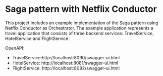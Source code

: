 # Saga pattern with Netflix Conductor
This project includes an example implementation of the Saga pattern using Netflix Conductor as Orchestrator. 
The example application represents a travel application that consists of three backend services: TravelService,
HotelService and FlightService. 


OpenAPI:
- TravelService:http://localhost:8090/swagger-ui.html
- HotelService: http://localhost:8081/swagger-ui.html
- FlightService: http://localhost:8082/swagger-ui.html